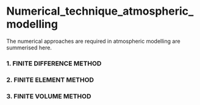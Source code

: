 # Numerical_technique_atmospheric_modelling

The numerical approaches are required in atmospheric modelling are summerised here.
### 1. FINITE DIFFERENCE METHOD
### 2. FINITE ELEMENT METHOD
### 3. FINITE VOLUME METHOD

